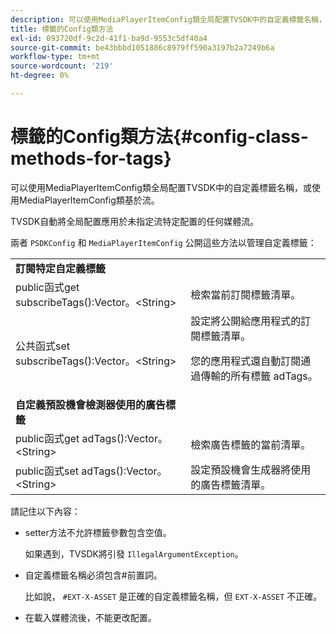 ```yaml
---
description: 可以使用MediaPlayerItemConfig類全局配置TVSDK中的自定義標籤名稱，或使用MediaPlayerItemConfig類基於流。
title: 標籤的Config類方法
exl-id: 093720df-9c2d-41f1-ba9d-9553c5df40a4
source-git-commit: be43bbbd1051886c8979ff590a3197b2a7249b6a
workflow-type: tm+mt
source-wordcount: '219'
ht-degree: 0%

---
```


# 標籤的Config類方法{#config-class-methods-for-tags}

可以使用MediaPlayerItemConfig類全局配置TVSDK中的自定義標籤名稱，或使用MediaPlayerItemConfig類基於流。

TVSDK自動將全局配置應用於未指定流特定配置的任何媒體流。

兩者 `PSDKConfig` 和 `MediaPlayerItemConfig` 公開這些方法以管理自定義標籤：

<table id="table_B37A6C75270D47BC99258F2884AD6905"> 
 <tbody> 
  <tr> 
   <td colname="1"><b>訂閱特定自定義標籤</b> </td> 
   <td colname="3"> </td>
  </tr> 
  <tr> 
   <td colname="col1"><span class="codeph"> public函式get subscribeTags():Vector。&lt;String&gt;</span> </td> 
   <td colname="col2"> 檢索當前訂閱標籤清單。 </td> 
  </tr> 
  <tr> 
   <td colname="col1"><span class="codeph"> 公共函式set subscribeTags():Vector。&lt;String&gt;</span> </td> 
   <td colname="col2">設定將公開給應用程式的訂閱標籤清單。 <p>您的應用程式還自動訂閱通過傳輸的所有標籤 <span class="codeph"> adTags</span>。 </p> </td> 
  </tr> 
  <tr> 
   <td colname="1"><b>自定義預設機會檢測器使用的廣告標籤 </b> </td> 
   <td colname="3"> </td>
  </tr> 
  <tr> 
   <td colname="col1"><span class="codeph"> public函式get adTags():Vector。&lt;String&gt;</span> </td> 
   <td colname="col2"> 檢索廣告標籤的當前清單。 </td> 
  </tr> 
  <tr> 
   <td colname="col1"><span class="codeph"> public函式set adTags():Vector。&lt;String&gt;</span> </td> 
   <td colname="col2"> 設定預設機會生成器將使用的廣告標籤清單。 </td> 
  </tr> 
 </tbody> 
</table>

請記住以下內容：

* setter方法不允許標籤參數包含空值。

   如果遇到，TVSDK將引發 `IllegalArgumentException`。
* 自定義標籤名稱必須包含#前置詞。

   比如說， `#EXT-X-ASSET` 是正確的自定義標籤名稱，但 `EXT-X-ASSET` 不正確。
* 在載入媒體流後，不能更改配置。
